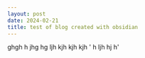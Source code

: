 ```yaml
---
layout: post
date: 2024-02-21
title: test of blog created with obsidian
---
```

ghgh h jhg hg 
 ljh kjh kjh kjh '
  h ljh hj h'